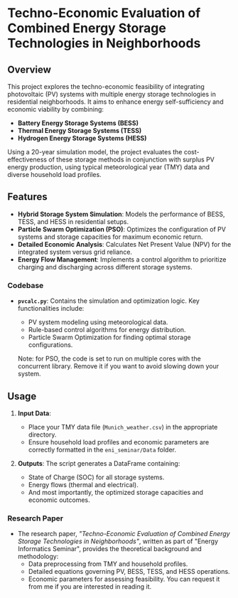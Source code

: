 # Techno-Economic Evaluation of Combined Energy Storage Technologies in Neighborhoods

## Overview

This project explores the techno-economic feasibility of integrating photovoltaic (PV) systems with multiple energy storage technologies in residential neighborhoods. It aims to enhance energy self-sufficiency and economic viability by combining:

- **Battery Energy Storage Systems (BESS)**
- **Thermal Energy Storage Systems (TESS)**
- **Hydrogen Energy Storage Systems (HESS)**

Using a 20-year simulation model, the project evaluates the cost-effectiveness of these storage methods in conjunction with surplus PV energy production, using typical meteorological year (TMY) data and diverse household load profiles.

## Features

- **Hybrid Storage System Simulation**: Models the performance of BESS, TESS, and HESS in residential setups.
- **Particle Swarm Optimization (PSO)**: Optimizes the configuration of PV systems and storage capacities for maximum economic return.
- **Detailed Economic Analysis**: Calculates Net Present Value (NPV) for the integrated system versus grid reliance.
- **Energy Flow Management**: Implements a control algorithm to prioritize charging and discharging across different storage systems.

### Codebase
- **`pvcalc.py`**: Contains the simulation and optimization logic. Key functionalities include:
  - PV system modeling using meteorological data.
  - Rule-based control algorithms for energy distribution.
  - Particle Swarm Optimization for finding optimal storage configurations.
  
  Note: for PSO, the code is set to run on multiple cores with the concurrent library. Remove it if you want to avoid slowing down your system.


## Usage

1. **Input Data**:
   - Place your TMY data file (`Munich_weather.csv`) in the appropriate directory.
   - Ensure household load profiles and economic parameters are correctly formatted in the `eni_seminar/Data` folder.

2. **Outputs**:
   The script generates a DataFrame containing:
   - State of Charge (SOC) for all storage systems.
   - Energy flows (thermal and electrical).
   - And most importantly, the optimized storage capacities and economic outcomes.


### Research Paper
- The research paper, *"Techno-Economic Evaluation of Combined Energy Storage Technologies in Neighborhoods"*, written as part of "Energy Informatics Seminar", provides the theoretical background and methodology:
  - Data preprocessing from TMY and household profiles.
  - Detailed equations governing PV, BESS, TESS, and HESS operations.
  - Economic parameters for assessing feasibility.
You can request it from me if you are interested in reading it.
 



